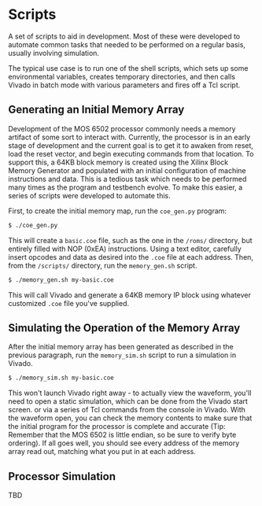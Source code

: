 # Scripts
A set of scripts to aid in development.  Most of these were developed to
automate common tasks that needed to be performed on a regular basis, usually
involving simulation.

The typical use case is to run one of the shell scripts, which sets up some
environmental variables, creates temporary directories, and then calls Vivado
in batch mode with various parameters and fires off a Tcl script.

## Generating an Initial Memory Array
Development of the MOS 6502 processor commonly needs a memory artifact of some
sort to interact with.  Currently, the processor is in an early stage of
development and the current goal is to get it to awaken from reset, load the
reset vector, and begin executing commands from that location.  To support this,
a 64KB block memory is created using the Xilinx Block Memory Generator and
populated with an initial configuration of machine instructions and data.  This
is a tedious task which needs to be performed many times as the program and
testbench evolve.  To make this easier, a series of scripts were developed to
automate this.

First, to create the initial memory map, run the `coe_gen.py` program:
```bash
$ ./coe_gen.py
```
This will create a `basic.coe` file, such as the one in the `/roms/`
directory, but entirely filled with NOP (0xEA) instructions. Using a text
editor, carefully insert opcodes and data as desired into the `.coe` file at
each address. Then, from the `/scripts/` directory, run the `memory_gen.sh`
script.
```bash
$ ./memory_gen.sh my-basic.coe
```
This will call Vivado and generate a 64KB memory IP block using whatever
customized `.coe` file you've supplied.

## Simulating the Operation of the Memory Array
After the initial memory array has been generated as described in the previous
paragraph, run the `memory_sim.sh` script to run a simulation in Vivado.
```bash
$ ./memory_sim.sh my-basic.coe
```
This won't launch Vivado right away - to actually view the waveform, you'll
need to open a static simulation, which can be done from the Vivado start
screen. or via a series of Tcl commands from the console in Vivado. With the
waveform open, you can check the memory contents to make sure that the initial
program for the processor is complete and accurate (Tip: Remember that the MOS
6502 is little endian, so be sure to verify byte ordering). If all goes well,
you should see every address of the memory array read out, matching what you put
in at each address.

## Processor Simulation
TBD
